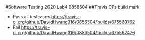 #Software Testing 2020 Lab4 0856504
##Travis CI's build mark
* Pass all testcases
https://travis-ci.org/github/DavidHwang316/0856504/builds/675560762
* Fail
https://travis-ci.org/github/DavidHwang316/0856504/builds/675562476
